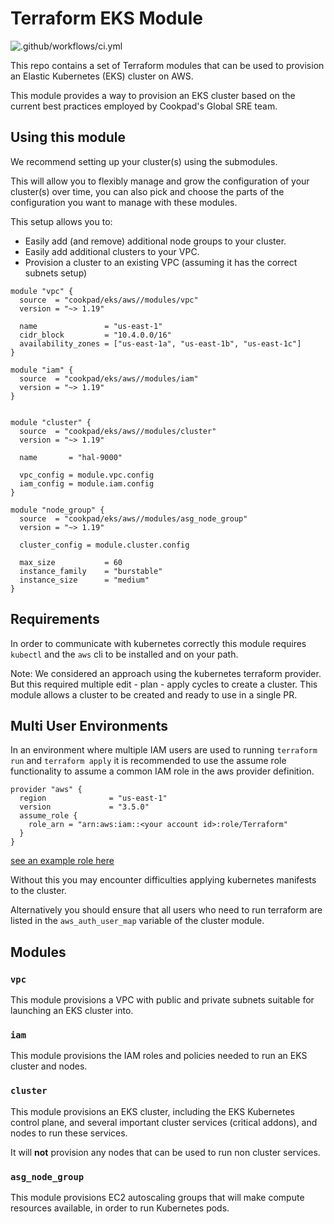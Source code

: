 # Terraform EKS Module

![.github/workflows/ci.yml](https://github.com/cookpad/terraform-aws-eks/workflows/.github/workflows/ci.yml/badge.svg)

This repo contains a set of Terraform modules that can be used to provision
an Elastic Kubernetes (EKS) cluster on AWS.

This module provides a way to provision an EKS cluster based on the current
best practices employed by Cookpad's Global SRE team. 

## Using this module

We recommend setting up your cluster(s) using the submodules.

This will allow you to flexibly manage and grow the configuration of your
cluster(s) over time, you can also pick and choose the parts of the configuration
you want to manage with these modules.

This setup allows you to:

* Easily add (and remove) additional node groups to your cluster.
* Easily add additional clusters to your VPC.
* Provision a cluster to an existing VPC (assuming it has the correct subnets setup)

```hcl
module "vpc" {
  source  = "cookpad/eks/aws//modules/vpc"
  version = "~> 1.19"

  name               = "us-east-1"
  cidr_block         = "10.4.0.0/16"
  availability_zones = ["us-east-1a", "us-east-1b", "us-east-1c"]
}

module "iam" {
  source  = "cookpad/eks/aws//modules/iam"
  version = "~> 1.19"
}


module "cluster" {
  source  = "cookpad/eks/aws//modules/cluster"
  version = "~> 1.19"

  name       = "hal-9000"

  vpc_config = module.vpc.config
  iam_config = module.iam.config
}

module "node_group" {
  source  = "cookpad/eks/aws//modules/asg_node_group"
  version = "~> 1.19"

  cluster_config = module.cluster.config

  max_size           = 60
  instance_family    = "burstable"
  instance_size      = "medium"
}
```

## Requirements

In order to communicate with kubernetes  correctly this module requires
`kubectl` and the `aws` cli to be installed and on your path.

Note: We considered an approach using the kubernetes terraform provider. But
this required multiple edit - plan - apply cycles to create a cluster.
This module allows a cluster to be created and ready to use in a single PR.

## Multi User Environments

In an environment where multiple IAM users are used to running `terraform run`
and `terraform apply` it is recommended to use the assume role functionality
to assume a common IAM role in the aws provider definition.

```hcl
provider "aws" {
  region              = "us-east-1"
  version             = "3.5.0"
  assume_role {
    role_arn = "arn:aws:iam::<your account id>:role/Terraform"
  }
}
```

[see an example role here](https://github.com/cookpad/terraform-aws-eks/blob/main/examples/iam_permissions/main.tf)

Without this you may encounter difficulties applying kubernetes manifests to
the cluster.

Alternatively you should ensure that all users who need to run terraform
are listed in the `aws_auth_user_map` variable of the cluster module.

## Modules

### `vpc`

This module provisions a VPC with public and private subnets suitable for
launching an EKS cluster into.

### `iam`

This module provisions the IAM roles and policies needed to run an EKS cluster
and nodes.

### `cluster`

This module provisions an EKS cluster, including the EKS Kubernetes control
plane, and several important cluster services (critical addons), and nodes to
run these services.

It will **not** provision any nodes that can be used to run non cluster services.

### `asg_node_group`

This module provisions EC2 autoscaling groups that will make compute resources
available, in order to run Kubernetes pods.
